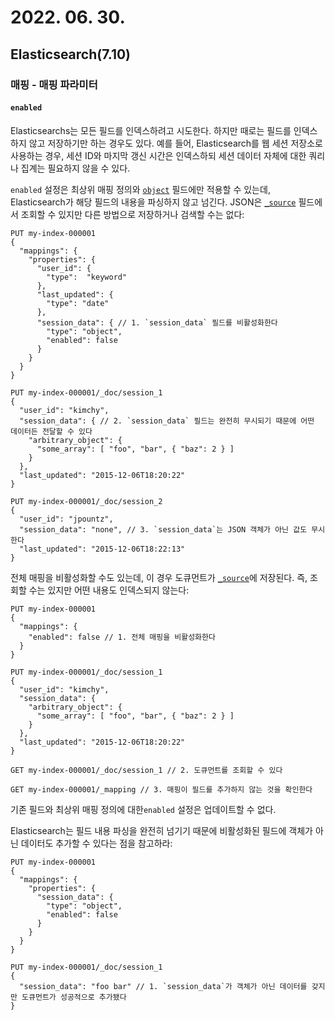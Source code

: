 # 2022. 06. 30.

## Elasticsearch(7.10)

### 매핑 - 매핑 파라미터

#### `enabled`

Elasticsearchs는 모든 필드를 인덱스하려고 시도한다. 하지만 때로는 필드를 인덱스하지 않고 저장하기만 하는 경우도 있다. 예를 들어, Elasticsearch를 웹 세션 저장소로 사용하는 경우, 세션 ID와 마지막 갱신 시간은 인덱스하되 세션 데이터 자체에 대한 쿼리나 집계는 필요하지 않을 수 있다.

`enabled` 설정은 최상위 매핑 정의와 [`object`][mapping-object] 필드에만 적용할 수 있는데, Elasticsearch가 해당 필드의 내용을 파싱하지 않고 넘긴다. JSON은 [`_source`][source-field] 필드에서 조회할 수 있지만 다른 방법으로 저장하거나 검색할 수는 없다:

```http
PUT my-index-000001
{
  "mappings": {
    "properties": {
      "user_id": {
        "type":  "keyword"
      },
      "last_updated": {
        "type": "date"
      },
      "session_data": { // 1. `session_data` 필드를 비활성화한다
        "type": "object",
        "enabled": false
      }
    }
  }
}

PUT my-index-000001/_doc/session_1
{
  "user_id": "kimchy",
  "session_data": { // 2. `session_data` 필드는 완전히 무시되기 때문에 어떤 데이터든 전달할 수 있다
    "arbitrary_object": {
      "some_array": [ "foo", "bar", { "baz": 2 } ]
    }
  },
  "last_updated": "2015-12-06T18:20:22"
}

PUT my-index-000001/_doc/session_2
{
  "user_id": "jpountz",
  "session_data": "none", // 3. `session_data`는 JSON 객체가 아닌 값도 무시한다
  "last_updated": "2015-12-06T18:22:13"
}
```

전체 매핑을 비활성화할 수도 있는데, 이 경우 도큐먼트가 [`_source`][source-field]에 저장된다. 즉, 조회할 수는 있지만 어떤 내용도 인덱스되지 않는다:

```http
PUT my-index-000001
{
  "mappings": {
    "enabled": false // 1. 전체 매핑을 비활성화한다
  }
}

PUT my-index-000001/_doc/session_1
{
  "user_id": "kimchy",
  "session_data": {
    "arbitrary_object": {
      "some_array": [ "foo", "bar", { "baz": 2 } ]
    }
  },
  "last_updated": "2015-12-06T18:20:22"
}

GET my-index-000001/_doc/session_1 // 2. 도큐먼트를 조회할 수 있다

GET my-index-000001/_mapping // 3. 매핑이 필드를 추가하지 않는 것을 확인한다
```

기존 필드와 최상위 매핑 정의에 대한`enabled` 설정은 업데이트할 수 없다.

Elasticsearch는 필드 내용 파싱을 완전히 넘기기 때문에 비활성화된 필드에 객체가 아닌 데이터도 추가할 수 있다는 점을 참고하라:

```http
PUT my-index-000001
{
  "mappings": {
    "properties": {
      "session_data": {
        "type": "object",
        "enabled": false
      }
    }
  }
}

PUT my-index-000001/_doc/session_1
{
  "session_data": "foo bar" // 1. `session_data`가 객체가 아닌 데이터를 갖지만 도큐먼트가 성공적으로 추가됐다
}
```



[mapping-object]: https://www.elastic.co/guide/en/elasticsearch/reference/7.10/object.html
[source-field]: https://www.elastic.co/guide/en/elasticsearch/reference/7.10/mapping-source-field.html